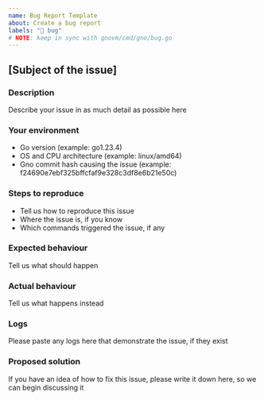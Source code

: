 ```yaml
---
name: Bug Report Template
about: Create a bug report
labels: "🐞 bug"
# NOTE: keep in sync with gnovm/cmd/gno/bug.go
---
```


## [Subject of the issue]

### Description

Describe your issue in as much detail as possible here

### Your environment

* Go version (example: go1.23.4)
* OS and CPU architecture (example: linux/amd64)
* Gno commit hash causing the issue (example: f24690e7ebf325bffcfaf9e328c3df8e6b21e50c)

### Steps to reproduce

* Tell us how to reproduce this issue <br />
* Where the issue is, if you know <br />
* Which commands triggered the issue, if any

### Expected behaviour

Tell us what should happen

### Actual behaviour

Tell us what happens instead

### Logs

Please paste any logs here that demonstrate the issue, if they exist

### Proposed solution

If you have an idea of how to fix this issue, please write it down here, so we can begin discussing it